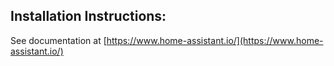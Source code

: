 
Installation Instructions:
-------------

See documentation at [https://www.home-assistant.io/](https://www.home-assistant.io/)